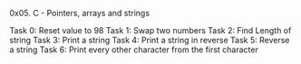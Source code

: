 0x05. C - Pointers, arrays and strings

Task 0: Reset value to 98
Task 1: Swap two numbers
Task 2: Find Length of string
Task 3: Print a string
Task 4: Print a string in reverse
Task 5: Reverse a string
Task 6: Print every other character from the first character
